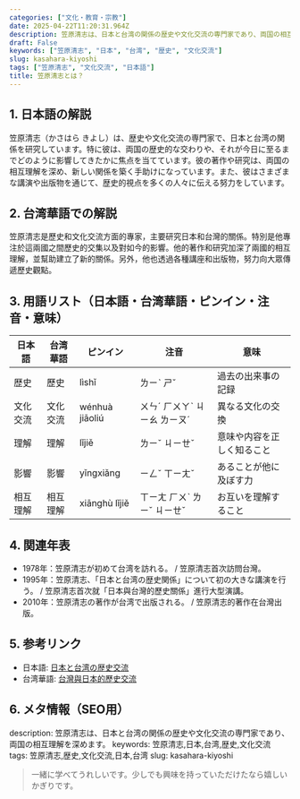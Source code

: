 ```yaml
---
categories: ["文化・教育・宗教"]
date: 2025-04-22T11:20:31.964Z
description: 笠原清志は、日本と台湾の関係の歴史や文化交流の専門家であり、両国の相互理解を深めます。
draft: False
keywords: ["笠原清志", "日本", "台湾", "歴史", "文化交流"]
slug: kasahara-kiyoshi
tags: ["笠原清志", "文化交流", "日本語"]
title: 笠原清志とは？
---
```




## 1. 日本語の解説
笠原清志（かさはら きよし）は、歴史や文化交流の専門家で、日本と台湾の関係を研究しています。特に彼は、両国の歴史的な交わりや、それが今日に至るまでどのように影響してきたかに焦点を当てています。彼の著作や研究は、両国の相互理解を深め、新しい関係を築く手助けになっています。また、彼はさまざまな講演や出版物を通じて、歴史的視点を多くの人々に伝える努力をしています。

## 2. 台湾華語での解説  
笠原清志是歷史和文化交流方面的專家，主要研究日本和台灣的關係。特別是他專注於這兩國之間歷史的交集以及對如今的影響。他的著作和研究加深了兩國的相互理解，並幫助建立了新的關係。另外，他也透過各種講座和出版物，努力向大眾傳遞歷史觀點。

## 3. 用語リスト（日本語・台湾華語・ピンイン・注音・意味）
| 日本語 | 台湾華語 | ピンイン | 注音 | 意味 |
| --- | --- | --- | --- | --- |
| 歴史 | 歷史 | lìshǐ | ㄌㄧˋ ㄕˇ | 過去の出来事の記録 |
| 文化交流 | 文化交流 | wénhuà jiāoliú | ㄨㄣˊ ㄏㄨㄚˋ ㄐㄧㄠ ㄌㄧㄡˊ | 異なる文化の交換 |
| 理解 | 理解 | lǐjiě | ㄌㄧˇ ㄐㄧㄝˇ | 意味や内容を正しく知ること |
| 影響 | 影響 | yǐngxiǎng | ㄧㄥˇ ㄒㄧㄤˇ | あることが他に及ぼす力 |
| 相互理解 | 相互理解 | xiānghù lǐjiě | ㄒㄧㄤ ㄏㄨˋ ㄌㄧˇ ㄐㄧㄝˇ | お互いを理解すること |

## 4. 関連年表
- 1978年：笠原清志が初めて台湾を訪れる。 \/ 笠原清志首次訪問台灣。
- 1995年：笠原清志、「日本と台湾の歴史関係」について初の大きな講演を行う。 \/ 笠原清志首次就「日本與台灣的歷史關係」進行大型演講。
- 2010年：笠原清志の著作が台湾で出版される。 \/ 笠原清志的著作在台灣出版。

## 5. 参考リンク  
- 日本語: [日本と台湾の歴史交流](https://example.jp/history-taiwan)
- 台湾華語: [台灣與日本的歷史交流](https://example.tw/history-japan)

## 6. メタ情報（SEO用）
description: 笠原清志は、日本と台湾の関係の歴史や文化交流の専門家であり、両国の相互理解を深めます。
keywords: 笠原清志,日本,台湾,歴史,文化交流
tags: 笠原清志,歴史,文化交流,日本,台湾
slug: kasahara-kiyoshi

> 一緒に学べてうれしいです。少しでも興味を持っていただけたなら嬉しいかぎりです。